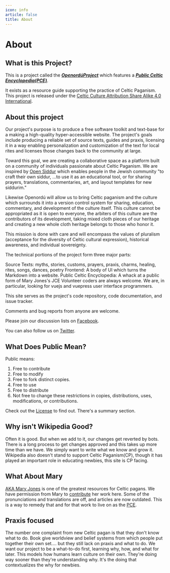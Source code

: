 ```yaml
---
icon: info
article: false
title: About
---
```

# About

## What is this Project?

This is a project called the **_[OpenordúProject](https://www.github.com/openordu/)_** 
which features a **_[Public Celtic Encyclopedia(PCE)](https://www.github.com/openordu/pce)_**.

It exists as a resource guide supporting the practice of Celtic Paganism. This
project is released under the [Celtic Culture Attribution Share Alike 4.0
International](/license.md).

## About this project
Our project's purpose is to produce a free software toolkit and text-base for a
making a high-quality hyper-accessible website. The project's goals include
producing a reliable set of source texts, guides and praxis, licensing it in a
way enabling personalization and customization of the text for local rites and
licenses those changes back to the community at large.

Toward this goal, we are creating a collaborative space as a platform built on a
community of individuals passionate about Celtic Paganism. We are inspired by
[Open Siddur](http://opensiddur.org) which enables people in the Jewish
community "to craft their own siddur, ...to use it as an educational tool, or
for sharing prayers, translations, commentaries, art, and layout templates for
new siddurim."

Likewise Openordú will allow us to bring Celtic paganism and the culture which
surrounds it into a version control system for sharing, education, commentary,
and development of the culture itself. This culture cannot be appropriated as it
is open to everyone, the arbiters of this culture are the contributors of its
development, taking mixed cloth pieces of our heritage and creating a new whole
cloth heritage belongs to those who honor it.

This mission is done with care and will encompass the values of pluralism
(acceptance for the diversity of Celtic cultural expression), historical
awareness, and individual sovereignty.

The technical portions of the project form three major parts:

Source Texts: myths, stories, customs, prayers, praxis, charms, healing, rites,
songs, dances, poetry Frontend: A body of UI which turns the Markdown into a
website. Public Celtic Encyclopedia: A whack at a public form of Mary Jones's
JCE Volunteer coders are always welcome. We are, in particular, looking for
vuejs and vuepress user interface programmers.

This site serves as the project's code repository, code documentation, and issue
tracker.

Comments and bug reports from anyone are welcome.

Please join our discussion lists on
[Facebook](www.facebook.com/groups/openordu/).

You can also follow us on [Twitter](twitter.com/openordu).

## What Does Public Mean?
Public means:
1. Free to contribute
1. Free to modify
1. Free to fork distinct copies.
1. Free to use
1. Free to distribute
1. Not free to change these restrictions in copies, distributions, uses,
   modifications, or contributions.

Check out the [License](/license.md) to find out. There's a summary section.

## Why isn't Wikipedia Good?

Often it is good. But when we add to it, our changes get reverted by bots. There
is a long process to get changes approved and this takes up more time than we
have. We simply want to write what we know and grow it. Wikipedia also doesn't
stand to support Celtic Paganism(CP), though it has played an important role in
educating newbies, this site is CP facing.

## What About Mary

[AKA Mary Jones](http://maryjones.us) is one of the greatest resources for
Celtic pagans. We have permission from Mary to [contribute](/docs/contribute/ )
her work here. Some of the pronunciations and translations are off, and articles
are now outdated. This is a way to remedy that and for that work to live on as
the [PCE](/public-celtic-encyclopedia/).

## Praxis focused
The number one complaint from new Celtic pagan is that they don't know what to
do. Book give worldview and belief systems from which people put together their
own set.... but they still lack on praxis and what to do. We want our project to
be a what-to-do first, learning why, how, and what for later. This models how
humans learn culture on their own. They're doing way sooner than they're
understanding why. It's the doing that contextualizes the why for newbies.